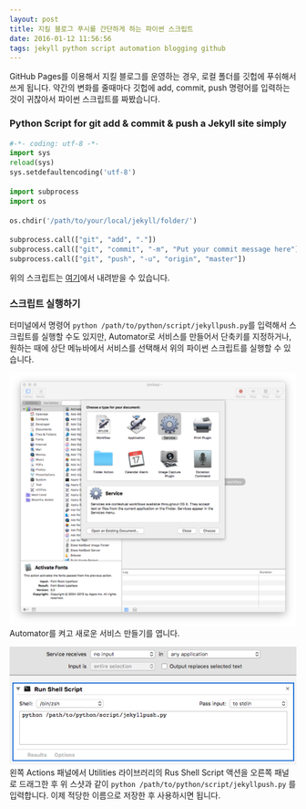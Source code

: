 ```yaml
---
layout: post
title: 지킬 블로그 푸시를 간단하게 하는 파이썬 스크립트
date: 2016-01-12 11:56:56
tags: jekyll python script automation blogging github
---
```

GitHub Pages를 이용해서 지킬 블로그를 운영하는 경우, 로컬 폴더를 깃헙에 푸쉬해서 쓰게 됩니다. 약간의 변화를 줄때마다 깃헙에 add, commit, push 명령어를 입력하는 것이 귀찮아서 파이썬 스크립트를 짜봤습니다.

### Python Script for git add & commit & push a Jekyll site simply

``` python
#-*- coding: utf-8 -*-
import sys
reload(sys)
sys.setdefaultencoding('utf-8')

import subprocess
import os

os.chdir('/path/to/your/local/jekyll/folder/')

subprocess.call(["git", "add", "."])
subprocess.call(["git", "commit", "-m", "Put your commit message here"])
subprocess.call(["git", "push", "-u", "origin", "master"])
```

위의 스크립트는 [여기](https://dl.dropboxusercontent.com/u/18183807/jekyllpush.py)에서 내려받을 수 있습니다.

### 스크립트 실행하기

터미널에서 명령어 `python /path/to/python/script/jekyllpush.py`를 입력해서 스크립트를 실행할 수도 있지만, Automator로 서비스를 만들어서 단축키를 지정하거나, 원하는 때에 상단 메뉴바에서 서비스를 선택해서 위의 파이썬 스크립트를 실행할 수 있습니다. 

![](/images/ss_20160112_114854.jpg)
Automator를 켜고 새로운 서비스 만들기를 엽니다.

![](/images/ss_20160112_113023.jpg)
왼쪽 Actions 패널에서 Utilities 라이브러리의 Rus Shell Script 액션을 오른쪽 패널로 드래그한 후 위 스샷과 같이 `python /path/to/python/script/jekyllpush.py` 를 입력합니다. 이제 적당한 이름으로 저장한 후 사용하시면 됩니다.

